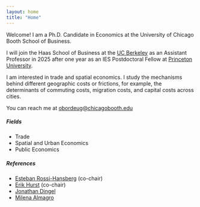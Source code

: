 ```yaml
---
layout: home
title: "Home"
---
```


Welcome! I am a Ph.D. Candidate in Economics at the University of Chicago Booth School of Business. 

I will join the Haas School of Business at the [UC Berkeley](https://haas.berkeley.edu/) as an Assistant Professor in 2025 after one year as an IES Postdoctoral Fellow at [Princeton University](https://ies.princeton.edu/).

I am interested in trade and spatial economics. I study the mechanisms behind different geographic costs or frictions, for example, the determinants of commuting costs, migration costs, and capital costs across cities. 

You can reach me at [obordeug@chicagobooth.edu](mailto:obordeug@chicagobooth.edu)

##### **Fields**
* Trade
* Spatial and Urban Economics
* Public Economics

##### **References**
* [Esteban Rossi-Hansberg](https://rossihansberg.economics.uchicago.edu/) (co-chair)
* [Erik Hurst](https://erikhurst.com/) (co-chair)
* [Jonathan Dingel](http://www.jdingel.com/)
* [Milena Almagro](https://www.milena-almagro.com/)


